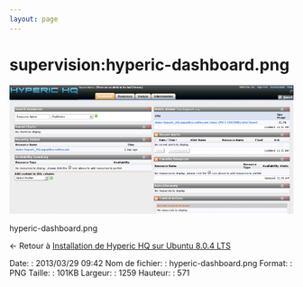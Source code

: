 ```yaml
---
layout: page
---
```


supervision:hyperic-dashboard.png
=================================

[![hyperic-dashboard.png](../../assets/media/supervision/hyperic-dashboard.png@cache=&w=900&h=408 "hyperic-dashboard.png")](../../assets/media/supervision/hyperic-dashboard.png@cache= "Afficher le fichier original")

hyperic-dashboard.png

← Retour à [Installation de Hyperic HQ sur Ubuntu 8.0.4
LTS](../../various/hyperic-ubuntu-install.html "various:hyperic-ubuntu-install")

Date:
:   2013/03/29 09:42
Nom de fichier:
:   hyperic-dashboard.png
Format:
:   PNG
Taille:
:   101KB
Largeur:
:   1259
Hauteur:
:   571

